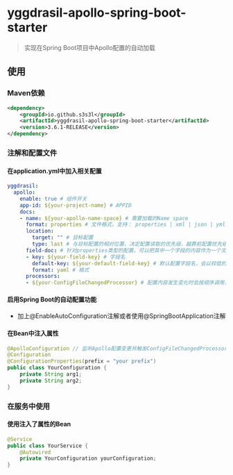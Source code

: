 # yggdrasil-apollo-spring-boot-starter

> 实现在Spring Boot项目中Apollo配置的自动加载

## 使用

### Maven依赖

``` xml
<dependency>
    <groupId>io.github.s3s3l</groupId>
    <artifactId>yggdrasil-apollo-spring-boot-starter</artifactId>
    <version>3.6.1-RELEASE</version>
</dependency>
```

### 注解和配置文件

#### 在application.yml中加入相关配置

``` yaml
yggdrasil:
  apollo:
    enable: true # 组件开关
    app-id: ${your-project-name} # APPID
    docs:
    - name: ${your-apollo-name-space} # 需要加载的Name space
      format: properties # 文件格式，支持： properties | xml | json | yml | yaml
      location:
        target: "" # 目标配置
        type: last # 与目标配置的相对位置，决定配置读取的优先级，越靠前配置优先级越高，支持： before | after | first | last
      field-doc: # 针对properties类型的配置，可以把其中一个字段的内容作为一个文档处理，可空。为空时properties类型的配置将整体作为一个文档处理
      - key: ${your-field-key} # 字段名
        default-key: ${your-default-field-key} # 默认配置字段名，会以较低的优先级去填补key中缺失的字段，可空
        format: yaml # 格式
      processors:
      - ${your-ConfigFileChangedProcessor} # 配置内容发生变化时会按顺序调用，可以通过实现ConfigFileChangedProcessor接口来定制你自己的处理过程
```

#### 启用Spring Boot的自动配置功能

- 加上@EnableAutoConfiguration注解或者使用@SpringBootApplication注解

#### 在Bean中注入属性

``` java
@ApolloConfiguration // 监听Apollo配置变更并触发ConfigFileChangedProcessor，请加上此注解
@Configuration
@ConfigurationProperties(prefix = "your prefix")
public class YourConfiguration {
    private String arg1;
    private String arg2;
}
```

### 在服务中使用

#### 使用注入了属性的Bean

``` java
@Service
public class YourService {
    @Autowired
    private YourConfiguration yourConfiguration;
}
```